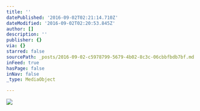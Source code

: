 ```yaml
---
title: ''
datePublished: '2016-09-02T02:21:14.710Z'
dateModified: '2016-09-02T02:20:53.845Z'
author: []
description: ''
publisher: {}
via: {}
starred: false
sourcePath: _posts/2016-09-02-c5978799-5679-4b02-8c3c-06cbbfbdb7bf.md
inFeed: true
hasPage: false
inNav: false
_type: MediaObject

---
```

![](https://the-grid-user-content.s3-us-west-2.amazonaws.com/80ffddb8-7ed8-4c37-9726-51fb90495ff2.jpg)